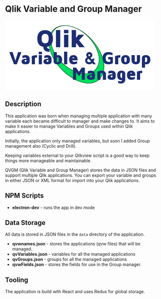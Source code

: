 # Qlik Variable and Group Manager

![Qlik Variable Group Manager Logo](Logo.png)

## Description

This application was born when managing multiple application with many variable each became difficult to manager and make changes to.  It aims to make it easier to manage Variables and Groups used within Qlik applications.

Initially, the application only managed variables, but soon I added Group management also (Cyclic and Drill).

Keeping variables external to your Qlikview script is a good way to keep things more manageable and maintainable.

QVGM (Qlik Variable and Group Manager) stores the data in JSON files and support multiple Qlik applications.  You can export your variable and groups in either JSON or XML format for import into your Qlik applications.

## NPM Scripts

- **electron-dev** - runs the app in dev mode

## Data Storage

All data is stored in JSON files in the `data` directory of the application.

- **qvwnames.json** - stores the applications (qvw files) that will be managed.
- **qvVariables.json** - variables for all the managed applications
- **qvGroups.json** - groups for all the managed applications 
- **qvwFields.json** - stores the fields for use in the Group manager.

## Tooling

The application is build with React and uses Redux for global storage.

